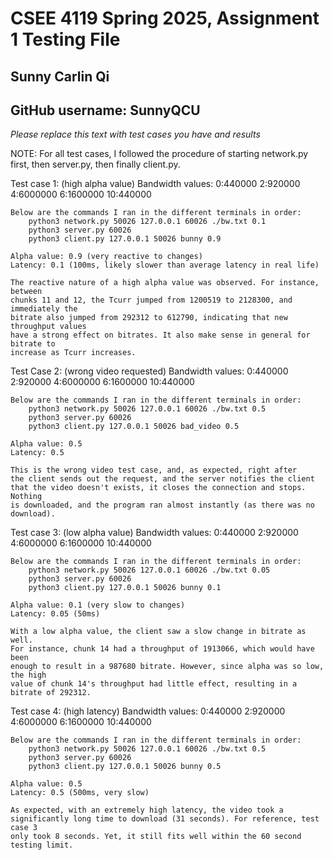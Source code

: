 # CSEE 4119 Spring 2025, Assignment 1 Testing File
## Sunny Carlin Qi
## GitHub username: SunnyQCU

*Please replace this text with test cases you have and results*

NOTE: For all test cases, I followed the procedure of starting network.py first, then
server.py, then finally client.py. 

Test case 1: (high alpha value)
    Bandwidth values:
        0:440000
        2:920000
        4:6000000
        6:1600000
        10:440000
    
    Below are the commands I ran in the different terminals in order:
        python3 network.py 50026 127.0.0.1 60026 ./bw.txt 0.1
        python3 server.py 60026
        python3 client.py 127.0.0.1 50026 bunny 0.9

    Alpha value: 0.9 (very reactive to changes)
    Latency: 0.1 (100ms, likely slower than average latency in real life)
    
    The reactive nature of a high alpha value was observed. For instance, between
    chunks 11 and 12, the Tcurr jumped from 1200519 to 2128300, and immediately the
    bitrate also jumped from 292312 to 612790, indicating that new throughput values 
    have a strong effect on bitrates. It also make sense in general for bitrate to
    increase as Tcurr increases.

Test Case 2: (wrong video requested)
    Bandwidth values:
        0:440000
        2:920000
        4:6000000
        6:1600000
        10:440000
    
    Below are the commands I ran in the different terminals in order:
        python3 network.py 50026 127.0.0.1 60026 ./bw.txt 0.5
        python3 server.py 60026
        python3 client.py 127.0.0.1 50026 bad_video 0.5

    Alpha value: 0.5
    Latency: 0.5

    This is the wrong video test case, and, as expected, right after
    the client sends out the request, and the server notifies the client
    that the video doesn't exists, it closes the connection and stops. Nothing
    is downloaded, and the program ran almost instantly (as there was no download).

Test case 3: (low alpha value)
    Bandwidth values:
        0:440000
        2:920000
        4:6000000
        6:1600000
        10:440000
    
    Below are the commands I ran in the different terminals in order:
        python3 network.py 50026 127.0.0.1 60026 ./bw.txt 0.05
        python3 server.py 60026
        python3 client.py 127.0.0.1 50026 bunny 0.1

    Alpha value: 0.1 (very slow to changes)
    Latency: 0.05 (50ms)
    
    With a low alpha value, the client saw a slow change in bitrate as well.
    For instance, chunk 14 had a throughput of 1913066, which would have been
    enough to result in a 987680 bitrate. However, since alpha was so low, the high
    value of chunk 14's throughput had little effect, resulting in a bitrate of 292312.

Test case 4: (high latency)
    Bandwidth values:
        0:440000
        2:920000
        4:6000000
        6:1600000
        10:440000
    
    Below are the commands I ran in the different terminals in order:
        python3 network.py 50026 127.0.0.1 60026 ./bw.txt 0.5
        python3 server.py 60026
        python3 client.py 127.0.0.1 50026 bunny 0.5

    Alpha value: 0.5
    Latency: 0.5 (500ms, very slow)
    
    As expected, with an extremely high latency, the video took a
    significantly long time to download (31 seconds). For reference, test case 3
    only took 8 seconds. Yet, it still fits well within the 60 second testing limit.


    